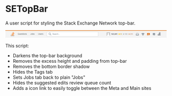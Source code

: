 # SETopBar
A user script for styling the Stack Exchange Network top-bar.

![SO Top-Bar Screenshot][1]

This script:
* Darkens the top-bar background
* Removes the excess height and padding from top-bar
* Removes the bottom border shadow
* Hides the Tags tab
* Sets Jobs tab back to plain "Jobs"
* Hides the suggested edits review queue count
* Adds a icon link to easily toggle between the Meta and Main sites

[1]:https://github.com/tziporaziegler/SETopBar/blob/master/so-top-bar-screenshot.png
